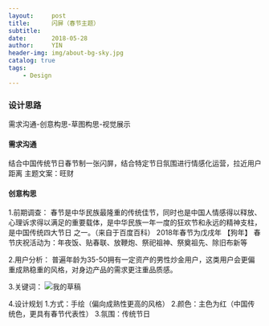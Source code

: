 ```yaml
---
layout:     post
title:      闪屏（春节主题）
subtitle:   
date:       2018-05-28
author:     YIN
header-img: img/about-bg-sky.jpg
catalog: true
tags:
    - Design
---
```


### 设计思路 

需求沟通-创意构思-草图构思-视觉展示


#### 需求沟通

结合中国传统节日春节制一张闪屏，结合特定节日氛围进行情感化运营，拉近用户距离
主题文案：旺财


#### 创意构思

1.前期调查：
  春节是中华民族最隆重的传统佳节，同时也是中国人情感得以释放、心理诉求得以满足的重要载体，是中华民族一年一度的狂欢节和永远的精神支柱，是中国传统四大节日   之一。（来自于百度百科）
  2018年春节为戊戌年 【狗年】
  春节庆祝活动为：年夜饭、贴春联、放鞭炮、祭祀祖神、祭奠祖先、除旧布新等
  
2.用户分析：
  普遍年龄为35-50拥有一定资产的男性炒金用户，这类用户会更偏重成熟稳重的风格，对身边产品的需求更注重品质感。
  
3.关键词：
  ![我的草稿](draft.jpg)
 
4.设计规划
  1.方式：手绘（偏向成熟性更高的风格）
  2.颜色：主色为红（中国传统色，更具有春节代表性）
  3.氛围：传统节日
 
